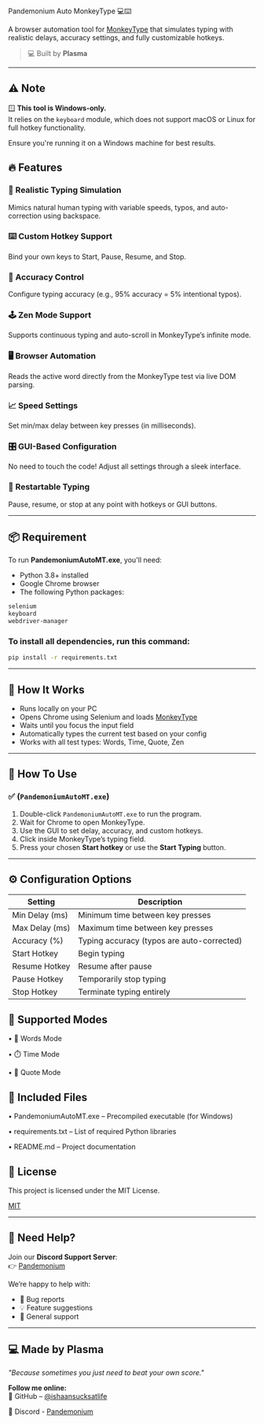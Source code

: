 Pandemonium Auto MonkeyType 💻⌨️
 
A browser automation tool for [MonkeyType](https://monkeytype.com) that simulates typing with realistic delays, accuracy settings, and fully customizable hotkeys.

> 💻 Built by **Plasma**

------

## ⚠️ Note

🪟 **This tool is Windows-only.**  
It relies on the `keyboard` module, which does not support macOS or Linux for full hotkey functionality.  

Ensure you're running it on a Windows machine for best results.

## 🔥 Features

### 🧠 Realistic Typing Simulation  
Mimics natural human typing with variable speeds, typos, and auto-correction using backspace.

### ⌨️ Custom Hotkey Support  
Bind your own keys to Start, Pause, Resume, and Stop.

### 🎯 Accuracy Control  
Configure typing accuracy (e.g., 95% accuracy = 5% intentional typos).

### 🕹️ Zen Mode Support  
Supports continuous typing and auto-scroll in MonkeyType’s infinite mode.

### 🖥️ Browser Automation  
Reads the active word directly from the MonkeyType test via live DOM parsing.

### 📈 Speed Settings  
Set min/max delay between key presses (in milliseconds).

### 🎛️ GUI-Based Configuration  
No need to touch the code! Adjust all settings through a sleek interface.

### 🔄 Restartable Typing  
Pause, resume, or stop at any point with hotkeys or GUI buttons.

---

## 📦 Requirement 

To run **PandemoniumAutoMT.exe**, you'll need:

- Python 3.8+ installed
- Google Chrome browser
- The following Python packages:

```txt
selenium
keyboard
webdriver-manager

```

### To install all dependencies, run this command:
```bash
pip install -r requirements.txt
```
---
## 🚀 How It Works

- Runs locally on your PC
- Opens Chrome using Selenium and loads [MonkeyType](https://monkeytype.com)
- Waits until you focus the input field
- Automatically types the current test based on your config
- Works with all test types: Words, Time, Quote, Zen

---
## 🧪 How To Use

### ✅ (`PandemoniumAutoMT.exe`)

1. Double-click `PandemoniumAutoMT.exe` to run the program.
2. Wait for Chrome to open MonkeyType.
3. Use the GUI to set delay, accuracy, and custom hotkeys.
4. Click inside MonkeyType’s typing field.
5. Press your chosen **Start hotkey** or use the **Start Typing** button.

---
## ⚙️ Configuration Options

| Setting        | Description                                |
| -------------- | ------------------------------------------ |
| Min Delay (ms) | Minimum time between key presses           |
| Max Delay (ms) | Maximum time between key presses           |
| Accuracy (%)   | Typing accuracy (typos are auto-corrected) |
| Start Hotkey   | Begin typing                               |
| Resume Hotkey  | Resume after pause                         |
| Pause Hotkey   | Temporarily stop typing                    |
| Stop Hotkey    | Terminate typing entirely                  |

## 🧩 Supported Modes
• 📝 Words Mode

• ⏱️ Time Mode

• 📖 Quote Mode
## 📁 Included Files

• PandemoniumAutoMT.exe – Precompiled executable (for Windows)

• requirements.txt – List of required Python libraries

• README.md – Project documentation
## 📄 License
This project is licensed under the MIT License.

[MIT](https://choosealicense.com/licenses/mit/)

---

## 💬 Need Help?

Join our **Discord Support Server**:  
👉 [Pandemonium](https://discord.com/invite/HazvsVHxyE)

We’re happy to help with:

- 🐛 Bug reports  
- 💡 Feature suggestions  
- 🙋 General support

---

## 💻 Made by Plasma

_"Because sometimes you just need to beat your own score."_

**Follow me online:**  
🔗 GitHub – [@ishaansucksatlife](https://github.com/ishaansucksatlife)

📱 Discord - [Pandemonium](https://discord.com/invite/HazvsVHxyE)
